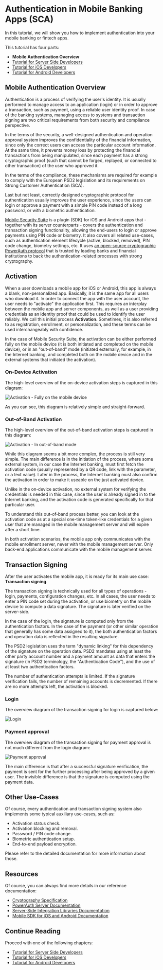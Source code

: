# Authentication in Mobile Banking Apps (SCA)

<!-- AUTHOR joshis_tweets 2020-05-04T00:00:00Z -->
<!-- SIDEBAR _Sidebar.md sticky -->
<!-- TEMPLATE tutorial -->
<!-- COVER_IMAGE cover.jpg -->

In this tutorial, we will show you how to implement authentication into your mobile banking or fintech apps.

This tutorial has four parts:

- **Mobile Authentication Overview**
- [Tutorial for Server Side Developers](Server-Side-Tutorial.md)
- [Tutorial for iOS Developers](iOS-Tutorial.md)
- [Tutorial for Android Developers](Android-Tutorial.md)

## Mobile Authentication Overview

Authentication is a process of verifying the user's identity. It is usually performed to manage access to an application (login) or in order to approve a transaction, such as payment, using a reliable user identity proof. In case of the banking systems, managing access to systems and transaction signing are two critical requirements from both security and compliance perspective.

In the terms of the security, a well-designed authentication and operation approval system improves the confidentiality of the financial information, since only the correct users can access the particular account information. At the same time, it prevents money loss by protecting the financial transactions from being manipulated, since each payment has a strong cryptographic proof (such that cannot be forged, replayed, or connected to other transaction) of the user who approved it.

In the terms of the compliance, these mechanisms are required for example to comply with the European PSD2 legislation and its requirements on Strong Customer Authentication (SCA).

Last but not least, correctly designed cryptographic protocol for authentication usually improves the user experience, since the users can login or approve a payment with a simple PIN code instead of a long password, or with a biometric authentication.

[Mobile Security Suite](https://www.wultra.com/mobile-security-suite) is a plugin (SDK) for iOS and Android apps that - together with its server counterparts - covers the authentication and transaction signing functionality, allowing the end-users to login or approve payments using PIN code or biometry. It also covers all related use-cases, such as authentication element lifecycle (active, blocked, removed), PIN code change, biometry settings, etc. It uses [an open-source cryptographic PowerAuth protocol](https://github.com/wultra/powerauth-crypto) that is trusted by leading banks and financial institutions to back the authentication-related processes with strong cryptography.


## Activation

When a user downloads a mobile app for iOS or Android, this app is always a blank, non-personalized app. Basically, it is the same app for all users who download it. In order to connect the app with the user account, the user needs to "activate" the application first. This requires an interplay between the mobile app and server components, as well as a user providing credentials as an identity proof that could be used to identify the user reliably. We call this initial process **Activation**. Sometimes, it is also referred to as registration, enrollment, or personalization, and these terms can be used interchangeably with confidence.

In the case of Mobile Security Suite, the activation can be either performed fully on the mobile device (it is both initiated and completed on the mobile device), or in an "out-of-band" mode (initiated externally, for example, in the Internet banking, and completed both on the mobile device and in the external systems that initiated the activation).

### On-Device Activation

The high-level overview of the on-device activation steps is captured in this diagram:

![ Activation - Fully on the mobile device ](./01a.png)

As you can see, this diagram is relatively simple and straight-forward.

### Out-of-Band Activation

The high-level overview of the out-of-band activation steps is captured in this diagram:

![ Activation - In out-of-band mode ](./01b.png)

While this diagram seems a bit more complex, the process is still very simple. The main difference is in the initiation of the process, where some external system, in our case the Internet banking, must first fetch the activation code (usually represented by a QR code, link with the parameter, or a text value). Later in the process, the Internet banking must also confirm the activation in order to make it useable on the just activated device.

Unlike in the on-device activation, no external system for verifying the credentials is needed in this case, since the user is already signed in to the Internet banking, and the activation code is generated specifically for that particular user.

To understand this out-of-band process better, you can look at the activation code as at a special one-time token-like credentials for a given user that are managed in the mobile management server and will expire after a short time.

<!-- begin box info -->
In both activation scenarios, the mobile app only communicates with the mobile enrollment server, never with the mobile management server. Only back-end applications communicate with the mobile management server.
<!-- end -->

## Transaction Signing

After the user activates the mobile app, it is ready for its main use case: **Transaction signing**.

The transaction signing is technically used for all types of operations - login, payments, configuration changes, etc. In all cases, the user needs to enter a PIN code set during the activation, or use biometry on the mobile device to compute a data signature. The signature is later verified on the server-side.

In the case of the login, the signature is computed only from the authentication factors. In the case of the payment (or other similar operation that generally has some data assigned to it), the both authentication factors and operation data is reflected in the resulting signature.

<!-- begin box info -->
The PSD2 legislation uses the term "dynamic linking" for this dependency of the signature on the operation data. PSD2 mandates using at least the other party account number and a payment amount as data that enters the signature (in PSD2 terminology, the "Authentication Code"), and the use of at least two authentication factors.
<!-- end -->

The number of authentication attempts is limited. If the signature verification fails, the number of remaining accounts is decremented. If there are no more attempts left, the activation is blocked.

### Login

The overview diagram of the transaction signing for login is captured below:

![ Login ](./02a.png)

### Payment approval

The overview diagram of the transaction signing for payment approval is not much different from the login diagram:

![ Payment approval ](./02b.png)

The main difference is that after a successful signature verification, the payment is sent for the further processing after being approved by a given user. The invisible difference is that the signature is computed using the payment data.

## Other Use-Cases

Of course, every authentication and transaction signing system also implements some typical auxiliary use-cases, such as:

- Activation status check.
- Activation blocking and removal.
- Password / PIN code change.
- Biometric authentication setup.
- End-to-end payload encryption.

Please refer to the detailed documentation for more information about those.

## Resources

Of course, you can always find more details in our reference documentation:

- [Cryptography Specification](https://github.com/wultra/powerauth-crypto)
- [PowerAuth Server Documentation](https://github.com/wultra/powerauth-server)
- [Server-Side Integration Libraries Documentation](https://github.com/wultra/powerauth-restful-integration)
- [Mobile SDK for iOS and Android Documentation](https://github.com/wultra/powerauth-mobile-sdk)

## Continue Reading

Proceed with one of the following chapters:

- [Tutorial for Server Side Developers](Server-Side-Tutorial.md)
- [Tutorial for iOS Developers](iOS-Tutorial.md)
- [Tutorial for Android Developers](Android-Tutorial.md)

